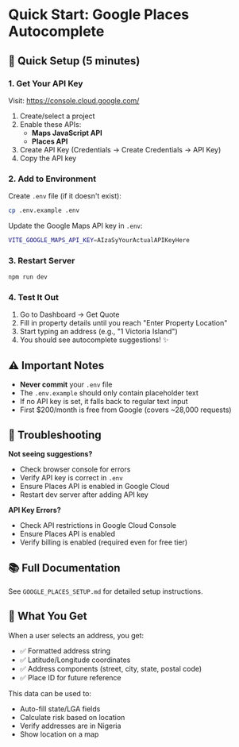 # Quick Start: Google Places Autocomplete

## 🚀 Quick Setup (5 minutes)

### 1. Get Your API Key

Visit: https://console.cloud.google.com/

1. Create/select a project
2. Enable these APIs:
   - **Maps JavaScript API**
   - **Places API**
3. Create API Key (Credentials → Create Credentials → API Key)
4. Copy the API key

### 2. Add to Environment

Create `.env` file (if it doesn't exist):
```bash
cp .env.example .env
```

Update the Google Maps API key in `.env`:
```bash
VITE_GOOGLE_MAPS_API_KEY=AIzaSyYourActualAPIKeyHere
```

### 3. Restart Server

```bash
npm run dev
```

### 4. Test It Out

1. Go to Dashboard → Get Quote
2. Fill in property details until you reach "Enter Property Location"
3. Start typing an address (e.g., "1 Victoria Island")
4. You should see autocomplete suggestions! ✨

## ⚠️ Important Notes

- **Never commit** your `.env` file
- The `.env.example` should only contain placeholder text
- If no API key is set, it falls back to regular text input
- First $200/month is free from Google (covers ~28,000 requests)

## 🔧 Troubleshooting

**Not seeing suggestions?**
- Check browser console for errors
- Verify API key is correct in `.env`
- Ensure Places API is enabled in Google Cloud
- Restart dev server after adding API key

**API Key Errors?**
- Check API restrictions in Google Cloud Console
- Ensure Places API is enabled
- Verify billing is enabled (required even for free tier)

## 📚 Full Documentation

See `GOOGLE_PLACES_SETUP.md` for detailed setup instructions.

## 🎯 What You Get

When a user selects an address, you get:
- ✅ Formatted address string
- ✅ Latitude/Longitude coordinates
- ✅ Address components (street, city, state, postal code)
- ✅ Place ID for future reference

This data can be used to:
- Auto-fill state/LGA fields
- Calculate risk based on location
- Verify addresses are in Nigeria
- Show location on a map

